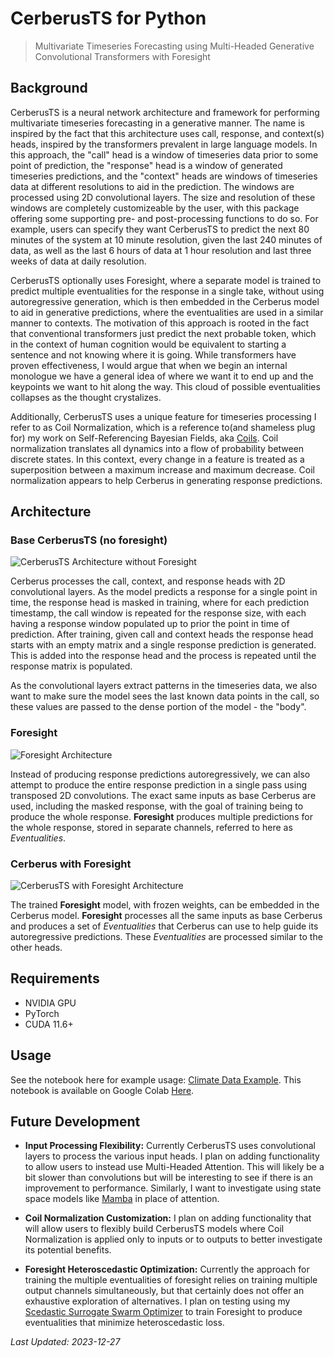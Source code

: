 # CerberusTS for Python
> Multivariate Timeseries Forecasting using Multi-Headed Generative Convolutional Transformers with Foresight

## Background

CerberusTS is a neural network architecture and framework for performing multivariate timeseries forecasting in a generative manner. The name is inspired by the fact that this architecture uses call, response, and context(s) heads, inspired by the transformers prevalent in large language models. In this approach, the "call" head is a window of timeseries data prior to some point of prediction, the "response" head is a window of generated timeseries predictions, and the "context" heads are windows of timeseries data at different resolutions to aid in the prediction. The windows are processed using 2D convolutional layers. The size and resolution of these windows are completely customizeable by the user, with this package offering some supporting pre- and post-processing functions to do so. For example, users can specify they want CerberusTS to predict the next 80 minutes of the system at 10 minute resolution, given the last 240 minutes of data, as well as the last 6 hours of data at 1 hour resolution and last three weeks of data at daily resolution. 

CerberusTS optionally uses Foresight, where a separate model is trained to predict multiple eventualities for the response in a single take, without using autoregressive generation, which is then embedded in the Cerberus model to aid in generative predictions, where the eventualities are used in a similar manner to contexts. The motivation of this approach is rooted in the fact that conventional transformers just predict the next probable token, which in the context of human cognition would be equivalent to starting a sentence and not knowing where it is going. While transformers have proven effectiveness, I would argue that when we begin an internal monologue we have a general idea of where we want it to end up and the keypoints we want to hit along the way. This cloud of possible eventualities collapses as the thought crystalizes. 

Additionally, CerberusTS uses a unique feature for timeseries processing I refer to as Coil Normalization, which is a reference to(and shameless plug for) my work on Self-Referencing Bayesian Fields, aka [Coils](https://github.com/ap0phasi/neuralcoil). Coil normalization translates all dynamics into a flow of probability between discrete states. In this context, every change in a feature is treated as a superposition between a maximum increase and maximum decrease. Coil normalization appears to help Cerberus in generating response predictions.

## Architecture 

### Base CerberusTS (no foresight)
![CerberusTS Architecture without Foresight](https://github.com/ap0phasi/cerberusPy/blob/main/img/cerberus_noforesight_diagram.png?raw=true)

Cerberus processes the call, context, and response heads with 2D convolutional layers. As the model predicts a response for a single
point in time, the response head is masked in training, where for each prediction timestamp, the call window is repeated for the response size, with each having a response window populated up to prior the point in time of prediction. After training, given call and context heads the response head starts with an empty matrix and a single response prediction is generated. This is added into the response head and the process is repeated until the response matrix is populated. 

As the convolutional layers extract patterns in the timeseries data, we also want to make sure the model sees the last known data points in the call, so these values are passed to the dense portion of the model - the "body". 

### Foresight
![Foresight Architecture](https://github.com/ap0phasi/cerberusPy/blob/main/img/foresight_diagram.png?raw=true)

Instead of producing response predictions autoregressively, we can also attempt to produce the entire response prediction in a single pass using transposed 2D convolutions. The exact same inputs as base Cerberus are used, including the masked response, with the goal of training being to produce the whole response. **Foresight** produces multiple predictions for the whole response, stored in separate channels, referred to here as *Eventualities*. 

### Cerberus with Foresight
![CerberusTS with Foresight Architecture](https://github.com/ap0phasi/cerberusPy/blob/main/img/cerberus_foresight_diagram.png?raw=true)

The trained **Foresight** model, with frozen weights, can be embedded in the Cerberus model. **Foresight** processes all the same inputs as base Cerberus and produces a set of *Eventualities* that Cerberus can use to help guide its autoregressive predictions. These *Eventualities* are processed similar to the other heads. 

## Requirements
- NVIDIA GPU
- PyTorch
- CUDA 11.6+

## Usage

See the notebook here for example usage: [Climate Data Example](https://github.com/ap0phasi/cerberusPy/blob/main/tests/example_cerberus.ipynb). This notebook is available on Google Colab [Here](https://colab.research.google.com/github/ap0phasi/cerberusPy/blob/main/tests/example_cerberus.ipynb).

## Future Development

- **Input Processing Flexibility:** Currently CerberusTS uses convolutional layers to process the various input heads. I plan on adding functionality to allow users to instead use Multi-Headed Attention. This will likely be a bit slower than convolutions but will be interesting to see if there is an improvement to performance. Similarly, I want to investigate using state space models like [Mamba](https://github.com/state-spaces/mamba) in place of attention. 

- **Coil Normalization Customization:** I plan on adding functionality that will allow users to flexibly build CerberusTS models where Coil Normalization is applied only to inputs or to outputs to better investigate its potential benefits.

- **Foresight Heteroscedastic Optimization:** Currently the approach for training the multiple eventualities of foresight relies on training multiple output channels simultaneously, but that certainly does not offer an exhaustive exploration of alternatives. I plan on testing using my [Scedastic Surrogate Swarm Optimizer](https://github.com/ap0phasi/ScedasticSurrogateSwarmPy) to train Foresight to produce eventualities that minimize heteroscedastic loss. 

_Last Updated: 2023-12-27_